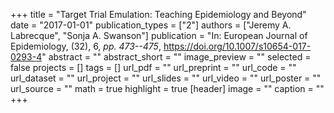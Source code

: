 +++
title = "Target Trial Emulation: Teaching Epidemiology and Beyond"
date = "2017-01-01"
publication_types = ["2"]
authors = ["Jeremy A. Labrecque", "Sonja A. Swanson"]
publication = "In: European Journal of Epidemiology, (32), 6, _pp. 473--475_, https://doi.org/10.1007/s10654-017-0293-4"
abstract = ""
abstract_short = ""
image_preview = ""
selected = false
projects = []
tags = []
url_pdf = ""
url_preprint = ""
url_code = ""
url_dataset = ""
url_project = ""
url_slides = ""
url_video = ""
url_poster = ""
url_source = ""
math = true
highlight = true
[header]
image = ""
caption = ""
+++
